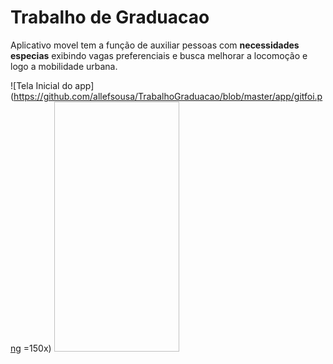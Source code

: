 # Trabalho de Graduacao
Aplicativo movel tem a função de auxiliar pessoas com **necessidades especias** exibindo  vagas preferenciais e busca  melhorar a locomoção e logo a mobilidade urbana.

![Tela Inicial do app](https://github.com/allefsousa/TrabalhoGraduacao/blob/master/app/gitfoi.png =150x)
<img data-canonical-src="https://github.com/allefsousa/TrabalhoGraduacao/blob/master/app/gitfoi.png" width="200" height="400" />
